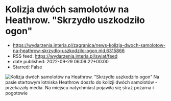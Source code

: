 # Kolizja dwóch samolotów na Heathrow. "Skrzydło uszkodziło ogon"
 - https://wydarzenia.interia.pl/zagranica/news-kolizja-dwoch-samolotow-na-heathrow-skrzydlo-uszkodzilo-ogon,nId,6315866
 - RSS feed: https://wydarzenia.interia.pl/swiat/feed
 - date published: 2022-09-29 06:09:22+00:00
 - Starred: False

<p><a href="https://wydarzenia.interia.pl/zagranica/news-kolizja-dwoch-samolotow-na-heathrow-skrzydlo-uszkodzilo-ogon,nId,6315866"><img align="left" alt="Kolizja dwóch samolotów na Heathrow. &quot;Skrzydło uszkodziło ogon&quot;" src="https://i.iplsc.com/kolizja-dwoch-samolotow-na-heathrow-skrzydlo-uszkodzilo-ogon/000G4T2LA9HNU9S9-C321.jpg" /></a>Na pasie startowym lotniska Heathrow doszło do kolizji dwóch samolotów - przekazały media. Na miejscu natychmiast pojawiła się straż pożarna i pogotowie
